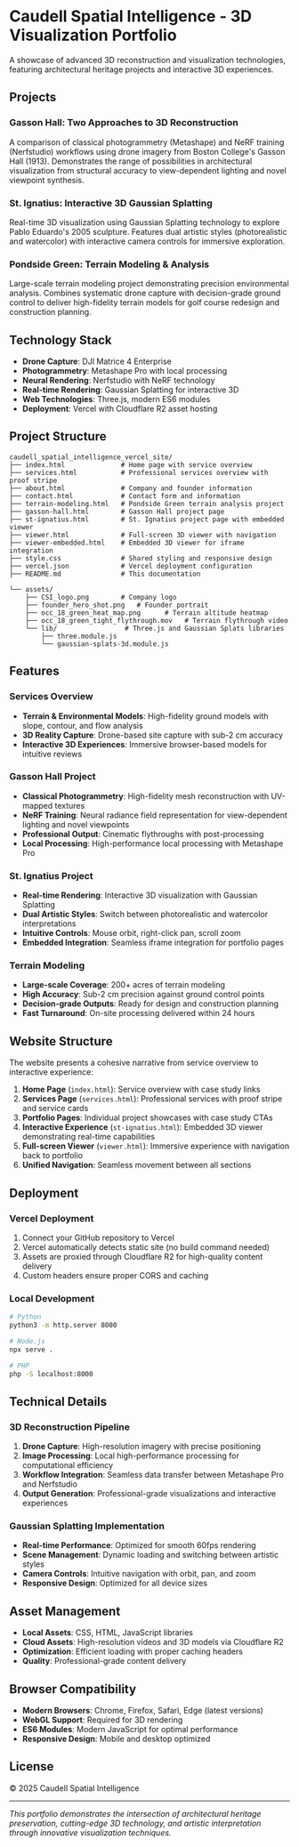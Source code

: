# Caudell Spatial Intelligence - 3D Visualization Portfolio

A showcase of advanced 3D reconstruction and visualization technologies, featuring architectural heritage projects and interactive 3D experiences.

## Projects

### Gasson Hall: Two Approaches to 3D Reconstruction
A comparison of classical photogrammetry (Metashape) and NeRF training (Nerfstudio) workflows using drone imagery from Boston College's Gasson Hall (1913). Demonstrates the range of possibilities in architectural visualization from structural accuracy to view-dependent lighting and novel viewpoint synthesis.

### St. Ignatius: Interactive 3D Gaussian Splatting
Real-time 3D visualization using Gaussian Splatting technology to explore Pablo Eduardo's 2005 sculpture. Features dual artistic styles (photorealistic and watercolor) with interactive camera controls for immersive exploration.

### Pondside Green: Terrain Modeling & Analysis
Large-scale terrain modeling project demonstrating precision environmental analysis. Combines systematic drone capture with decision-grade ground control to deliver high-fidelity terrain models for golf course redesign and construction planning.

## Technology Stack

- **Drone Capture**: DJI Matrice 4 Enterprise
- **Photogrammetry**: Metashape Pro with local processing
- **Neural Rendering**: Nerfstudio with NeRF technology
- **Real-time Rendering**: Gaussian Splatting for interactive 3D
- **Web Technologies**: Three.js, modern ES6 modules
- **Deployment**: Vercel with Cloudflare R2 asset hosting

## Project Structure

```
caudell_spatial_intelligence_vercel_site/
├── index.html              # Home page with service overview
├── services.html           # Professional services overview with proof stripe
├── about.html              # Company and founder information
├── contact.html            # Contact form and information
├── terrain-modeling.html   # Pondside Green terrain analysis project
├── gasson-hall.html        # Gasson Hall project page
├── st-ignatius.html        # St. Ignatius project page with embedded viewer
├── viewer.html             # Full-screen 3D viewer with navigation
├── viewer-embedded.html    # Embedded 3D viewer for iframe integration
├── style.css               # Shared styling and responsive design
├── vercel.json             # Vercel deployment configuration
├── README.md               # This documentation

└── assets/
    ├── CSI_logo.png        # Company logo
    ├── founder_hero_shot.png   # Founder portrait
    ├── occ_18_green_heat_map.png      # Terrain altitude heatmap
    ├── occ_18_green_tight_flythrough.mov   # Terrain flythrough video
    └── lib/                 # Three.js and Gaussian Splats libraries
        ├── three.module.js
        └── gaussian-splats-3d.module.js
```

## Features

### Services Overview
- **Terrain & Environmental Models**: High-fidelity ground models with slope, contour, and flow analysis
- **3D Reality Capture**: Drone-based site capture with sub-2 cm accuracy
- **Interactive 3D Experiences**: Immersive browser-based models for intuitive reviews

### Gasson Hall Project
- **Classical Photogrammetry**: High-fidelity mesh reconstruction with UV-mapped textures
- **NeRF Training**: Neural radiance field representation for view-dependent lighting and novel viewpoints
- **Professional Output**: Cinematic flythroughs with post-processing
- **Local Processing**: High-performance local processing with Metashape Pro

### St. Ignatius Project
- **Real-time Rendering**: Interactive 3D visualization with Gaussian Splatting
- **Dual Artistic Styles**: Switch between photorealistic and watercolor interpretations
- **Intuitive Controls**: Mouse orbit, right-click pan, scroll zoom
- **Embedded Integration**: Seamless iframe integration for portfolio pages

### Terrain Modeling
- **Large-scale Coverage**: 200+ acres of terrain modeling
- **High Accuracy**: Sub-2 cm precision against ground control points
- **Decision-grade Outputs**: Ready for design and construction planning
- **Fast Turnaround**: On-site processing delivered within 24 hours

## Website Structure

The website presents a cohesive narrative from service overview to interactive experience:

1. **Home Page** (`index.html`): Service overview with case study links
2. **Services Page** (`services.html`): Professional services with proof stripe and service cards
3. **Portfolio Pages**: Individual project showcases with case study CTAs
4. **Interactive Experience** (`st-ignatius.html`): Embedded 3D viewer demonstrating real-time capabilities
5. **Full-screen Viewer** (`viewer.html`): Immersive experience with navigation back to portfolio
6. **Unified Navigation**: Seamless movement between all sections

## Deployment

### Vercel Deployment
1. Connect your GitHub repository to Vercel
2. Vercel automatically detects static site (no build command needed)
3. Assets are proxied through Cloudflare R2 for high-quality content delivery
4. Custom headers ensure proper CORS and caching

### Local Development
```bash
# Python
python3 -m http.server 8000

# Node.js
npx serve .

# PHP
php -S localhost:8000
```

## Technical Details

### 3D Reconstruction Pipeline
1. **Drone Capture**: High-resolution imagery with precise positioning
2. **Image Processing**: Local high-performance processing for computational efficiency
3. **Workflow Integration**: Seamless data transfer between Metashape Pro and Nerfstudio
4. **Output Generation**: Professional-grade visualizations and interactive experiences

### Gaussian Splatting Implementation
- **Real-time Performance**: Optimized for smooth 60fps rendering
- **Scene Management**: Dynamic loading and switching between artistic styles
- **Camera Controls**: Intuitive navigation with orbit, pan, and zoom
- **Responsive Design**: Optimized for all device sizes

## Asset Management

- **Local Assets**: CSS, HTML, JavaScript libraries
- **Cloud Assets**: High-resolution videos and 3D models via Cloudflare R2
- **Optimization**: Efficient loading with proper caching headers
- **Quality**: Professional-grade content delivery

## Browser Compatibility

- **Modern Browsers**: Chrome, Firefox, Safari, Edge (latest versions)
- **WebGL Support**: Required for 3D rendering
- **ES6 Modules**: Modern JavaScript for optimal performance
- **Responsive Design**: Mobile and desktop optimized

## License

© 2025 Caudell Spatial Intelligence

---

*This portfolio demonstrates the intersection of architectural heritage preservation, cutting-edge 3D technology, and artistic interpretation through innovative visualization techniques.*
